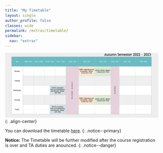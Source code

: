 ```yaml
---
title: "My Timetable"
layout: single
author_profile: false
classes: wide
permalink: /extras/timetable/
sidebar:
  nav: "extras"
---
```


![full](/assets/images/timetable.jpg)
{: .align-center}

You can download the timetable [here](/assets/pdf/my_timetable.pdf).
{: .notice--primary}

**Notice:** The Timetable will be further modified after the course registration is over and TA duties are anounced.
{: .notice--danger}